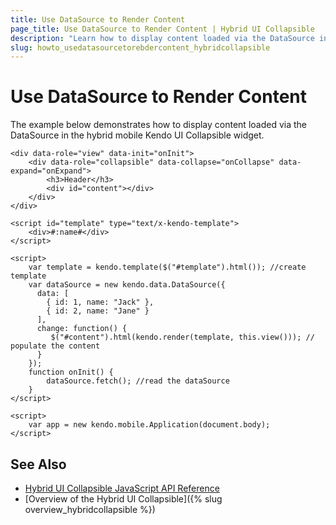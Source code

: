 ```yaml
---
title: Use DataSource to Render Content
page_title: Use DataSource to Render Content | Hybrid UI Collapsible
description: "Learn how to display content loaded via the DataSource in the hybrid mobile Kendo UI Collapsible widget ."
slug: howto_usedatasourcetorebdercontent_hybridcollapsible
---
```


# Use DataSource to Render Content

The example below demonstrates how to display content loaded via the DataSource in the hybrid mobile Kendo UI Collapsible widget.



```dojo
<div data-role="view" data-init="onInit">
    <div data-role="collapsible" data-collapse="onCollapse" data-expand="onExpand">
        <h3>Header</h3>
        <div id="content"></div>
    </div>
</div>

<script id="template" type="text/x-kendo-template">
	<div>#:name#</div>
</script>

<script>
  	var template = kendo.template($("#template").html()); //create template
  	var dataSource = new kendo.data.DataSource({
      data: [
        { id: 1, name: "Jack" },
        { id: 2, name: "Jane" }
      ],
      change: function() {
         $("#content").html(kendo.render(template, this.view())); // populate the content
      }
    });
    function onInit() {
        dataSource.fetch(); //read the dataSource
    }
</script>

<script>
    var app = new kendo.mobile.Application(document.body);
</script>
```

## See Also

* [Hybrid UI Collapsible JavaScript API Reference](/api/javascript/mobile/ui/collapsible)
* [Overview of the Hybrid UI Collapsible]({% slug overview_hybridcollapsible %})
